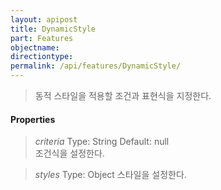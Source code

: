 ```yaml
---
layout: apipost
title: DynamicStyle
part: Features
objectname: 
directiontype: 
permalink: /api/features/DynamicStyle/
---
```



> 동적 스타일을 적용할 조건과 표현식을 지정한다.

#### Properties

> *criteria*
> Type: String 
> Default: null    
> 조건식을 설정한다.    

> *styles*
> Type: Object
> 스타일을 설정한다.    


